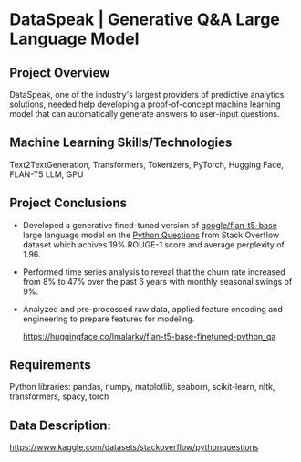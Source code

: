 # DataSpeak | Generative Q&A Large Language Model
## Project Overview
DataSpeak, one of the industry's largest providers of predictive analytics solutions, needed help developing a proof-of-concept machine learning model that can automatically generate answers to user-input questions.

## Machine Learning Skills/Technologies
Text2TextGeneration, Transformers, Tokenizers, PyTorch, Hugging Face, FLAN-T5 LLM, GPU 

## Project Conclusions
- Developed a generative fined-tuned version of [google/flan-t5-base](https://huggingface.co/google/flan-t5-base) large language model on the [Python Questions](https://www.kaggle.com/datasets/stackoverflow/pythonquestions) from Stack Overflow dataset which achives 19% ROUGE-1 score and average perplexity of 1.96.
- Performed time series analysis to reveal that the churn rate increased from 8% to 47% over the past 6 years with monthly seasonal swings of 9%.
- Analyzed and pre-processed raw data, applied feature encoding and engineering to prepare features for modeling.

  https://huggingface.co/lmalarky/flan-t5-base-finetuned-python_qa
  
## Requirements
Python libraries: pandas, numpy, matplotlib, seaborn, scikit-learn, nltk, transformers, spacy, torch

## Data Description:
https://www.kaggle.com/datasets/stackoverflow/pythonquestions
